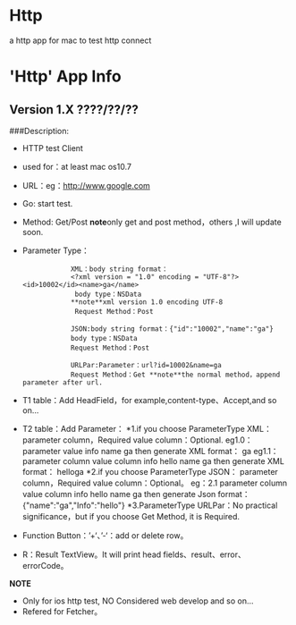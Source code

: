 Http
====

a http app for mac to test http connect

# 'Http' App Info 

## Version 1.X ????/??/??

###Description:

* HTTP test Client
* used for：at least mac os10.7
* URL：eg：http://www.google.com
* Go: start test.
* Method: Get/Post 
  **note**only get and post method，others ,I will update soon.
*  Parameter Type：

				   XML：body string format： 
				   <?xml version = "1.0" encoding = "UTF-8"?><id>10002</id><name>ga</name> 
					body type：NSData
				   **note**xml version 1.0 encoding UTF-8
					Request Method：Post
				   
				   JSON:body string format：{"id":"10002","name":"ga"} 
				   body type：NSData
				   Request Method：Post
				   
				   URLPar:Parameter：url?id=10002&name=ga 
				   Request Method：Get **note**the normal method，append parameter after url.
				   
* T1 table：Add HeadField，for example,content-type、Accept,and so on...
* T2 table：Add Parameter：
				*1.if you choose ParameterType XML：
				parameter column，Required
				value column：Optional.
				eg1.0：
				parameter   value
				info
				name		ga
				then generate XML format：
				 <?xml version = "1.0" encoding = "UTF-8"?><Info><name>ga</name></Info> 
				eg1.1：
				parameter column   value column
				info		hello
				name		ga
				then generate XML format：
				 <?xml version = "1.0" encoding = "UTF-8"?><Info>hello</Info><name>ga</name> 
				*2.if you choose ParameterType JSON：
					parameter column，Required
					value column：Optional。
					eg：2.1
				parameter column   value column
				info		hello
				name		ga
				then generate Json format：
				 {"name":"ga","Info":"hello"} 
				 *3.ParameterType URLPar：No practical significance，but if you choose Get Method, it is Required.
         
* Function Button：’+‘、’-‘：add or delete row。
* R：Result TextView。It will print head fields、result、error、errorCode。

**NOTE**
* Only for ios http test,  NO Considered web develop and so on...
* Refered for Fetcher。
